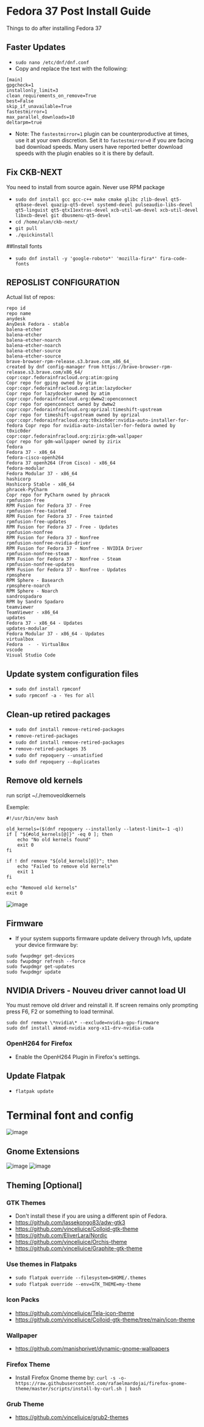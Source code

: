 # Fedora 37 Post Install Guide
Things to do after installing Fedora 37

## Faster Updates
* `sudo nano /etc/dnf/dnf.conf` 
* Copy and replace the text with the following:
```
[main] 
gpgcheck=1 
installonly_limit=3 
clean_requirements_on_remove=True 
best=False 
skip_if_unavailable=True 
fastestmirror=1
max_parallel_downloads=10 
deltarpm=true
``` 
* Note: The `fastestmirror=1` plugin can be counterproductive at times, use it at your own discretion. Set it to `fastestmirror=0` if you are facing bad download speeds. Many users have reported better download speeds with the plugin enables so it is there by default.

## Fix CKB-NEXT
You need to install from source again. Never use RPM package

* `sudo dnf install gcc gcc-c++ make cmake glibc zlib-devel qt5-qtbase-devel quazip-qt5-devel systemd-devel pulseaudio-libs-devel qt5-linguist qt5-qtx11extras-devel xcb-util-wm-devel xcb-util-devel libxcb-devel git dbusmenu-qt5-devel`
* `cd /home/alan/ckb-next/`
* `git pull`
* `./quickinstall`

##Install fonts
* `sudo dnf install -y 'google-roboto*' 'mozilla-fira*' fira-code-fonts`


## REPOSLIST CONFIGURATION

Actual list of repos:
```
repo id                                                                   repo name
anydesk                                                                   AnyDesk Fedora - stable
balena-etcher                                                             balena-etcher
balena-etcher-noarch                                                      balena-etcher-noarch
balena-etcher-source                                                      balena-etcher-source
brave-browser-rpm-release.s3.brave.com_x86_64_                            created by dnf config-manager from https://brave-browser-rpm-release.s3.brave.com/x86_64/
copr:copr.fedorainfracloud.org:atim:gping                                 Copr repo for gping owned by atim
copr:copr.fedorainfracloud.org:atim:lazydocker                            Copr repo for lazydocker owned by atim
copr:copr.fedorainfracloud.org:dwmw2:openconnect                          Copr repo for openconnect owned by dwmw2
copr:copr.fedorainfracloud.org:oprizal:timeshift-upstream                 Copr repo for timeshift-upstream owned by oprizal
copr:copr.fedorainfracloud.org:t0xic0der:nvidia-auto-installer-for-fedora Copr repo for nvidia-auto-installer-for-fedora owned by t0xic0der
copr:copr.fedorainfracloud.org:zirix:gdm-wallpaper                        Copr repo for gdm-wallpaper owned by zirix
fedora                                                                    Fedora 37 - x86_64
fedora-cisco-openh264                                                     Fedora 37 openh264 (From Cisco) - x86_64
fedora-modular                                                            Fedora Modular 37 - x86_64
hashicorp                                                                 Hashicorp Stable - x86_64
phracek-PyCharm                                                           Copr repo for PyCharm owned by phracek
rpmfusion-free                                                            RPM Fusion for Fedora 37 - Free
rpmfusion-free-tainted                                                    RPM Fusion for Fedora 37 - Free tainted
rpmfusion-free-updates                                                    RPM Fusion for Fedora 37 - Free - Updates
rpmfusion-nonfree                                                         RPM Fusion for Fedora 37 - Nonfree
rpmfusion-nonfree-nvidia-driver                                           RPM Fusion for Fedora 37 - Nonfree - NVIDIA Driver
rpmfusion-nonfree-steam                                                   RPM Fusion for Fedora 37 - Nonfree - Steam
rpmfusion-nonfree-updates                                                 RPM Fusion for Fedora 37 - Nonfree - Updates
rpmsphere                                                                 RPM Sphere - Basearch
rpmsphere-noarch                                                          RPM Sphere - Noarch
sandrospadaro                                                             RPM by Sandro Spadaro
teamviewer                                                                TeamViewer - x86_64
updates                                                                   Fedora 37 - x86_64 - Updates
updates-modular                                                           Fedora Modular 37 - x86_64 - Updates
virtualbox                                                                Fedora  -  - VirtualBox
vscode                                                                    Visual Studio Code
```
## Update system configuration files

* `sudo dnf install rpmconf`
* `sudo rpmconf -a - Yes for all`  

## Clean-up retired packages

* `sudo dnf install remove-retired-packages`
* `remove-retired-packages`
* `sudo dnf install remove-retired-packages`
* `remove-retired-packages 35`
* `sudo dnf repoquery --unsatisfied`
* `sudo dnf repoquery --duplicates`


## Remove old kernels
run script ~/./removeoldkernels

Exemple:
```
#!/usr/bin/env bash

old_kernels=($(dnf repoquery --installonly --latest-limit=-1 -q))
if [ "${#old_kernels[@]}" -eq 0 ]; then
    echo "No old kernels found"
    exit 0
fi

if ! dnf remove "${old_kernels[@]}"; then
    echo "Failed to remove old kernels"
    exit 1
fi

echo "Removed old kernels"
exit 0
```
![image](https://user-images.githubusercontent.com/20565821/208081868-3aee6f37-f453-4715-88ae-43318bcf01f1.png)



## Firmware
* If your system supports firmware update delivery through lvfs, update your device firmware by:
```
sudo fwupdmgr get-devices 
sudo fwupdmgr refresh --force 
sudo fwupdmgr get-updates 
sudo fwupdmgr update
```

## NVIDIA Drivers - Nouveu driver cannot load UI
You must remove old driver and reinstall it. If screen remains only prompting press F6, F2 or something to load terminal.
```
sudo dnf remove \*nvidia\* --exclude=nvidia-gpu-firmware 
sudo dnf install akmod-nvidia xorg-x11-drv-nvidia-cuda
```

### OpenH264 for Firefox
* Enable the OpenH264 Plugin in Firefox's settings.

## Update Flatpak

* `flatpak update`


# Terminal font and config

![image](https://user-images.githubusercontent.com/20565821/208084409-8466e335-ec91-4377-bf20-b06771e0f422.png)


## Gnome Extensions

![image](https://user-images.githubusercontent.com/20565821/208085611-f4e2afb7-fba9-4da5-83ad-7724bb12f5d6.png)
![image](https://user-images.githubusercontent.com/20565821/208085734-369fb552-b4d1-4f65-b98d-eca35420eea2.png)



## Theming [Optional]

### GTK Themes
* Don't install these if you are using a different spin of Fedora.
* https://github.com/lassekongo83/adw-gtk3
* https://github.com/vinceliuice/Colloid-gtk-theme
* https://github.com/EliverLara/Nordic
* https://github.com/vinceliuice/Orchis-theme
* https://github.com/vinceliuice/Graphite-gtk-theme

### Use themes in Flatpaks
* `sudo flatpak override --filesystem=$HOME/.themes`
* `sudo flatpak override --env=GTK_THEME=my-theme` 

### Icon Packs
* https://github.com/vinceliuice/Tela-icon-theme
* https://github.com/vinceliuice/Colloid-gtk-theme/tree/main/icon-theme

### Wallpaper
* https://github.com/manishprivet/dynamic-gnome-wallpapers

### Firefox Theme
* Install Firefox Gnome theme by: `curl -s -o- https://raw.githubusercontent.com/rafaelmardojai/firefox-gnome-theme/master/scripts/install-by-curl.sh | bash`

### Grub Theme
* https://github.com/vinceliuice/grub2-themes
